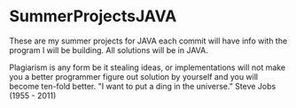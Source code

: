 # SummerProjectsJAVA
These are my summer projects for JAVA each commit will have info with the program I will be building. All solutions will be in JAVA. 

Plagiarism is any form be it stealing ideas, or implementations will not make you a better programmer figure out solution by yourself and you will become ten-fold better.
"I want to put a ding in the universe." Steve Jobs (1955 - 2011)

